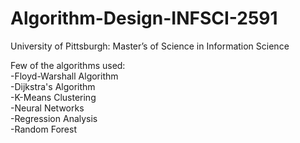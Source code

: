 # Algorithm-Design-INFSCI-2591
University of Pittsburgh: Master’s of Science in Information Science 

Few of the algorithms used: <br>
-Floyd-Warshall Algorithm <br>
-Dijkstra's Algorithm <br>
-K-Means Clustering <br>
-Neural Networks <br>
-Regression Analysis <br>
-Random Forest <br>
